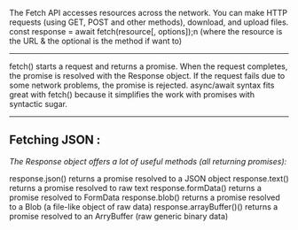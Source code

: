 The Fetch API accesses resources across the network. You can make HTTP requests (using GET, POST and other methods), download, and upload files.  const response = await fetch(resource[, options]);n    (where the resource is the URL & the optional is the method if want to)

**********************************************************************************************************

fetch() starts a request and returns a promise. When the request completes, the promise is resolved with the Response object. If the request fails due to some network problems, the promise is rejected. async/await syntax fits great with fetch() because it simplifies the work with promises with syntactic sugar. 

**********************************************************************************************************
<h2><b>Fetching JSON :</b></h2>

<i>The Response object offers a lot of useful methods (all returning promises): </i>

response.json() returns a promise resolved to a JSON object
response.text() returns a promise resolved to raw text
response.formData() returns a promise resolved to FormData
response.blob() returns a promise resolved to a Blob (a file-like object of raw data)
response.arrayBuffer()() returns a promise resolved to an ArryBuffer (raw generic binary data)
